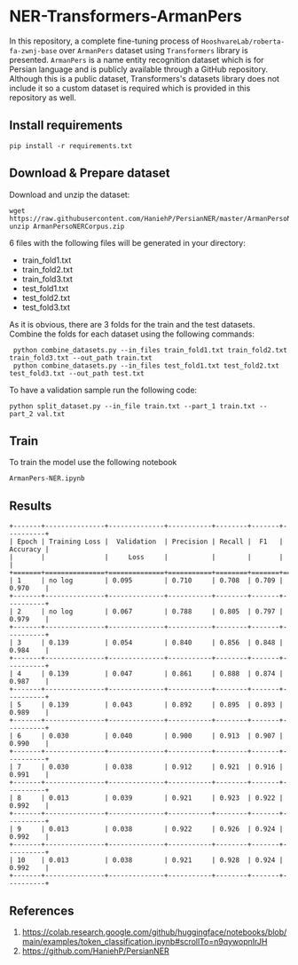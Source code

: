 # NER-Transformers-ArmanPers

In this repository, a complete fine-tuning process of `HooshvareLab/roberta-fa-zwnj-base` over `ArmanPers` dataset
using `Transformers` library is presented. `ArmanPers` is a name entity recognition dataset which is
for Persian language and is publicly available through a GitHub repository. Although this is a public dataset,
Transformers's datasets library does not include it so a custom dataset is required which is provided in this repository
as well.

## Install requirements
```commandline
pip install -r requirements.txt
```

## Download & Prepare dataset

Download and unzip the dataset:

```commandline
wget https://raw.githubusercontent.com/HaniehP/PersianNER/master/ArmanPersoNERCorpus.zip
unzip ArmanPersoNERCorpus.zip
```

6 files with the following files will be generated in your directory:

- train_fold1.txt
- train_fold2.txt
- train_fold3.txt
- test_fold1.txt
- test_fold2.txt
- test_fold3.txt

As it is obvious, there are 3 folds for the train and the test datasets. Combine the folds for each dataset using the
following commands:

```commandline
 python combine_datasets.py --in_files train_fold1.txt train_fold2.txt train_fold3.txt --out_path train.txt
 python combine_datasets.py --in_files test_fold1.txt test_fold2.txt test_fold3.txt --out_path test.txt
```
To have a validation sample run the following code:
```commandline
python split_dataset.py --in_file train.txt --part_1 train.txt --part_2 val.txt
```

## Train
To train the model use the following notebook
```commandline
ArmanPers-NER.ipynb
```

## Results
```
+-------+---------------+--------------+-----------+--------+-------+----------+
| Epoch | Training Loss |  Validation  | Precision | Recall |  F1   | Accuracy |
|       |               |     Loss     |           |        |       |          |
+=======+===============+==============+===========+========+=======+==========+
| 1     | no log        | 0.095        | 0.710     | 0.708  | 0.709 | 0.970    |
+-------+---------------+--------------+-----------+--------+-------+----------+
| 2     | no log        | 0.067        | 0.788     | 0.805  | 0.797 | 0.979    |
+-------+---------------+--------------+-----------+--------+-------+----------+
| 3     | 0.139         | 0.054        | 0.840     | 0.856  | 0.848 | 0.984    |
+-------+---------------+--------------+-----------+--------+-------+----------+
| 4     | 0.139         | 0.047        | 0.861     | 0.888  | 0.874 | 0.987    |
+-------+---------------+--------------+-----------+--------+-------+----------+
| 5     | 0.139         | 0.043        | 0.892     | 0.895  | 0.893 | 0.989    |
+-------+---------------+--------------+-----------+--------+-------+----------+
| 6     | 0.030         | 0.040        | 0.900     | 0.913  | 0.907 | 0.990    |
+-------+---------------+--------------+-----------+--------+-------+----------+
| 7     | 0.030         | 0.038        | 0.912     | 0.921  | 0.916 | 0.991    |
+-------+---------------+--------------+-----------+--------+-------+----------+
| 8     | 0.013         | 0.039        | 0.921     | 0.923  | 0.922 | 0.992    |
+-------+---------------+--------------+-----------+--------+-------+----------+
| 9     | 0.013         | 0.038        | 0.922     | 0.926  | 0.924 | 0.992    |
+-------+---------------+--------------+-----------+--------+-------+----------+
| 10    | 0.013         | 0.038        | 0.921     | 0.928  | 0.924 | 0.992    |
+-------+---------------+--------------+-----------+--------+-------+----------+
```

## References
1. https://colab.research.google.com/github/huggingface/notebooks/blob/main/examples/token_classification.ipynb#scrollTo=n9qywopnIrJH
2. https://github.com/HaniehP/PersianNER